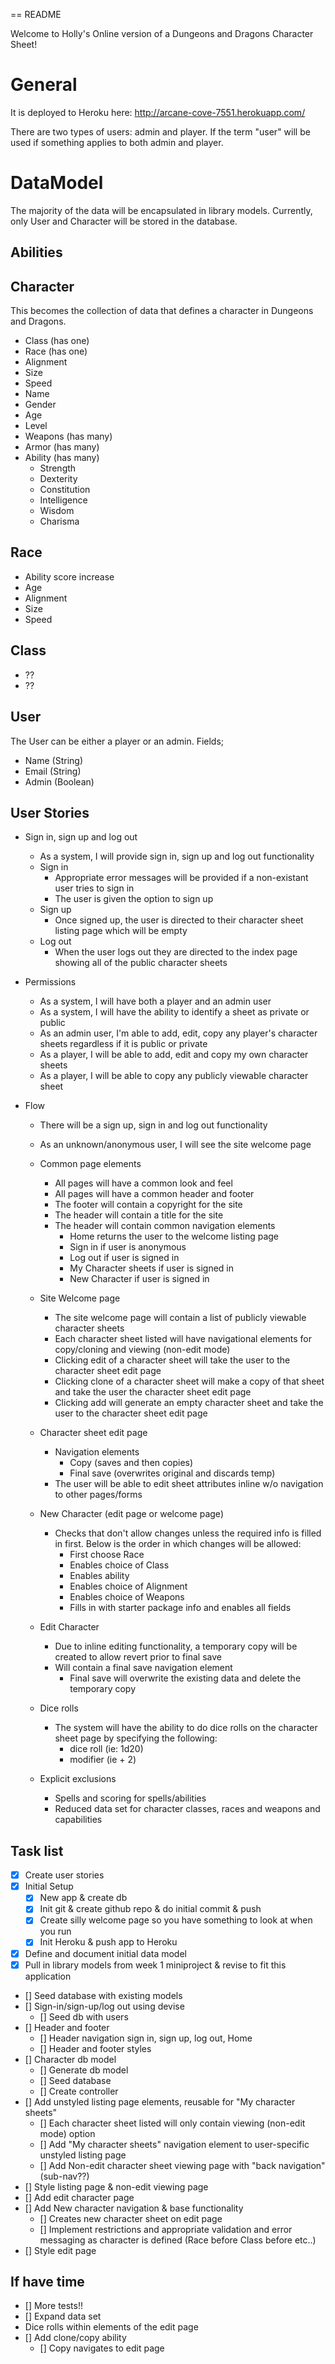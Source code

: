 == README

Welcome to Holly's Online version of a Dungeons and Dragons Character Sheet!

# General
It is deployed to Heroku here: http://arcane-cove-7551.herokuapp.com/

There are two types of users: admin and player.  If the term "user" will be used if something applies to both admin and player.

# DataModel
The majority of the data will be encapsulated in library models. Currently, only User and Character will be stored in the database.

## Abilities

## Character
This becomes the collection of data that defines a character in Dungeons and Dragons.
* Class (has one)
* Race (has one)
* Alignment
* Size
* Speed
* Name
* Gender
* Age
* Level
* Weapons (has many)
* Armor (has many)
* Ability (has many)
  * Strength
  * Dexterity
  * Constitution
  * Intelligence
  * Wisdom
  * Charisma


## Race
* Ability score increase
* Age
* Alignment
* Size
* Speed

## Class
* ??
* ??

## User
The User can be either a player or an admin.  Fields;
* Name (String)
* Email (String)
* Admin (Boolean)

## User Stories
- Sign in, sign up and log out
  - As a system, I will provide sign in, sign up and log out functionality
  - Sign in
    - Appropriate error messages will be provided if a non-existant user tries to sign in
    - The user is given the option to sign up
  - Sign up
    - Once signed up, the user is directed to their character sheet listing page which will be empty
  - Log out
    - When the user logs out they are directed to the index page showing all of the public character sheets
- Permissions
  - As a system, I will have both a player and an admin user
  - As a system, I will have the ability to identify a sheet as private or public
  - As an admin user, I'm able to add, edit, copy any player's character sheets regardless if it is public or private
  - As a player, I will be able to add, edit and copy my own character sheets
  - As a player, I will be able to copy any publicly viewable character sheet

- Flow
  - There will be a sign up, sign in and log out functionality
  - As an unknown/anonymous user, I will see the site welcome page
  - Common page elements
    - All pages will have a common look and feel
    - All pages will have  a common header and footer
    - The footer will contain a copyright for the site
    - The header will contain a title for the site
    - The header will contain common navigation elements
      - Home returns the user to the welcome listing page
      - Sign in if user is anonymous
      - Log out if user is signed in
      - My Character sheets if user is signed in
      - New Character if user is signed in

  - Site Welcome page
    - The site welcome page will contain a list of publicly viewable character sheets
    - Each character sheet listed will have navigational elements for copy/cloning and viewing (non-edit mode)
    - Clicking edit of a character sheet will take the user to the character sheet edit page
    - Clicking clone of a character sheet will make a copy of that sheet and take the user the character sheet edit page
    - Clicking add will generate an empty character sheet and take the user to the character sheet edit page
  - Character sheet edit page
    - Navigation elements
      - Copy (saves and then copies)
      - Final save (overwrites original and discards temp)
    - The user will be able to edit sheet attributes inline w/o navigation to other pages/forms
  - New Character (edit page or welcome page)
    - Checks that don't allow changes unless the required info is filled in first. Below is the order in which changes will be allowed:
      - First choose Race
      - Enables choice of Class
      - Enables ability
      - Enables choice of Alignment
      - Enables choice of Weapons
      - Fills in with starter package info and enables all fields
  - Edit Character
    - Due to inline editing functionality, a temporary copy will be created to allow revert prior to final save
    - Will contain a final save navigation element
      - Final save will overwrite the existing data and delete the temporary copy
  - Dice rolls
    - The system will have the ability to do dice rolls on the character sheet page by specifying the following:
      - dice roll (ie: 1d20)
      - modifier (ie + 2)
  - Explicit exclusions
    - Spells and scoring for spells/abilities
    - Reduced data set for character classes, races and weapons and capabilities

## Task list
- [X] Create user stories
- [X] Initial Setup
  - [X] New app & create db
  - [X] Init git & create github repo & do initial commit & push
  - [X] Create silly welcome page so you have something to look at when you run
  - [X] Init Heroku & push app to Heroku
- [X] Define and document initial data model
- [X] Pull in library models from week 1 miniproject & revise to fit this application
- [] Seed database with existing models
- [] Sign-in/sign-up/log out using devise
  - [] Seed db with users
- [] Header and footer
  - [] Header navigation sign in, sign up, log out, Home
  - [] Header and footer styles
- [] Character db model
  - [] Generate db model
  - [] Seed database
  - [] Create controller
- [] Add unstyled listing page elements, reusable for "My character sheets"
  - [] Each character sheet listed will only contain viewing (non-edit mode) option
  - [] Add "My character sheets" navigation element to user-specific unstyled listing page
  - [] Add Non-edit character sheet viewing page with "back navigation" (sub-nav??)
- [] Style listing page & non-edit viewing page
- [] Add edit character page
- [] Add New character navigation & base functionality
  - [] Creates new character sheet on edit page
  - [] Implement restrictions and appropriate validation and error messaging as character is defined (Race before Class before etc..)
- [] Style edit page

## If have time
- [] More tests!!
- [] Expand data set
- Dice rolls within elements of the edit page
- [] Add clone/copy ability
  - [] Copy navigates to edit page


